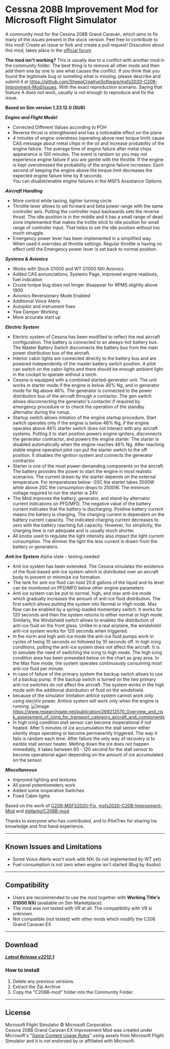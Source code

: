 # Cessna 208B Improvement Mod for Microsoft Flight Simulator

A community mod for the Cessna 208B Grand Caravan, which aims to fix many of the issues present in the stock version.
Feel free to contribute to this mod! Create an issue or fork and create a pull request! Disscution about this mod, takes place in the [official forum](https://forums.flightsimulator.com/t/c208b-grand-caravan-ex-mods-general/322172?u=magrainaone)

**The mod isn't working?** This is usually due to a conflict with another mod in the community folder. The best thing is to remove all other mods and then add them one by one to see what causes the conflict. If you think that you found the legitimate bug or someting what is missing, please describe and submit it at https://github.com/SheepCreativeSoftware/msfs2020-C208-Improvment-Mod/issues. With the exact reproduction scenario. Saying that feature A does not work, usually is not enough to reproduce and fix the issue. 

**Based on Sim version 1.23.12.0 (SU8)**

***Engine and Flight Model***
- Corrected Different Values according to POH
- Reverse thrust is strengthened and has a noticeable effect on the plane
- 4 minutes of engine overstress (operating above max torque limit) cause CAS message about metal chips in the oil and increase probability of the engine failure.
The average time of engine failure after metal chips appearance is 100 minutes. The event is random so you may not experience engine failure if you are gentle with the throttle.
If the engine is kept overstressed the probability of the engine failure increases. Each second of keeping the engine above the torque limit decreases the expected engine failure time by 8 seconds.  
You can disable/enable engine failures in the MSFS Assistance Options.

***Aircraft Handling***
- More control while taxiing, tighter turning circle
- Throttle lever allows to set forward and beta power range with the same controller axis. Putting the controller input backwards sets the reverse thrust. The idle position is in the middle and it has a small range of dead zone implemented that makes the trottle stick to idle position for small range of controller input. That  helps to set the idle position without too much struggle.
- Emergency power lever has been implemented in a simplified way. When used it overrides all throttle settings. Regular throttle is having no effect until the Emergency power lever is set back to normal position.

***Systems & Avionics***
- Works with Stock G1000 and WT G1000 NXi Avionics
- Added CAS annunciations, Systems Page, improved engine readouts, fuel indication
- Cruize torque bug does not longer disappear for RPMS slightly above 1900 
- Avionics Reversionary Mode Enabled
- Additional Voice Alerts
- Autopilot and instrument fixes
- Yaw Damper Working
- More accurate start up

***Electric System***
- Electric system of Cessna has been modified to reflect the real aircraft configuration. The battery is connected to an always-hot battery bus. The Master Battery Switch disconnects the battery bus from the main power distribution bus of the aircraft.
- Interior cabin lights are connected directly to the battery bus and are powered independently of the master battery switch position. A pilot can switch on the cabin lights and there should be enough ambient light in the cockpit to operate without a torch.
- Cessna is equipped with a combined started-generator unit. The unit works in starter mode if the engine is below 46% Ng, and in generator mode for Ng above 46%. The generator is connected to the power distribution bus of the aircraft through a contactor. The gen switch allows disconnecting the generator's contactor if required by emergency procedure or to check the operation of the standby alternator during the runup.
- Startup switch allows initiation of the engine startup procedure. Start switch operates only if the engine is below 46% Ng, if the engine operates above 46% starter switch does not interact with any aircraft systems. Putting it to start position powers engine igniters, disconnects the generator contractor, and powers the engine starter. The starter is disabled automatically when the engine reaches 46% Ng. After reaching stable engine operation pilot can put the starter switch to the off position. It disables the ignition system and connects the generator contractor.
- Starter is one of the most power-demanding components on the aircraft. The battery provides the power to start the engine in most realistic scenarios. The current drawn by the starter depends on the external temperature. For temperatures below -20C the starter takes 3500W while above 20C the consumption drops to 2500W. The minimum voltage required to run the starter is 24V.
- The Mod improves the battery, generator, and stand-by alternator current indications on PFD/MFD. The negative value of the battery current indicates that the battery is discharging. Positive battery current means the battery is charging. The charging current is dependent on the battery current capacity. The indicated charging current decreases to zero with the battery reaching full capacity. However, for simplicity, the charging time is not adequate and is usually much shorter.
- All knobs used to regulate the light intensity also impact the light current consumption. The dimmer the light the less current is drawn from the battery or generators.

***Anti Ice System***  Alpha state - testing needed
- Anti Ice system has been extended. The Cessna simulates the existence of the fluid-based anti-ice system which is distributed over an aircraft body to prevent or minimize ice formation.
- The tank for anti-ice fluid can hold 20.8 gallons of the liquid and its level can be monitored on PFD/MFD below other engine parameters
- Anti ice system can be put to normal, high, and max anti-ice mode which gradually increases the amount of anti-ice fluid distribution. The first switch allows putting the system into Normal or High mode. Max flow can be enabled by a spring-loaded momentary switch. It works for 120 seconds and then the system returns to either normal or high mode. Similarly, the Windshield switch allows to enables the distribution of anti-ice fluid on the front glass. Unlike in a real airplane, the windshield anti-ice system works for 120 seconds when triggered.
- In the norm and high anti-ice mode the anti-ice fluid pumps work in cycles of being 10 seconds on followed by 10 seconds off. In high icing conditions, putting the anti-ice system does not affect the aircraft. It is to simulate the need of switching the icing to high mode. The high icing condition area has been presested below on the chart as gray area. In the Max flow mode, the system operates continuously consuming most anti-ice fluid per minute.
- In case of failure of the primary system the backup switch allows to use of a backup pump. If the backup switch is turned on the two primary anti-ice switches do not affect the aircraft. The system works in the high mode with the additional distribution of fluid on the windshield.
- because of the simulator limitation antiice system cannot work only using electriv power. Antiice system will work only when the engine is running.
![image](https://user-images.githubusercontent.com/27411874/153745793-37f19d22-9daf-4f3b-ab1e-8e6420392ac3.png)
https://www.researchgate.net/publication/269212570_Overview_and_risk_assessment_of_icing_for_transport_category_aircraft_and_components
- In high icing condition stall sensor can become inoperational if not heated. After 5 minutes of ice accumulation the stall sensor either silently stops operating or become permanently triggered. The way it fails is random each time. After failure the only way of recovery is to eanble stall sensor heater. Melting down the ice does not happen immediatly, it takes between 60 - 120 second for the stall sensor to become operational again depending on the amount of ice accumulated on the sensor.

***Miscellaneous***
- Improved lighting and textures
- All panel potentiometers work
- Added some inoperative Switches
- Fixed Cabin lights

Based on the work of [C208-MSFS2020-Fix](https://github.com/Exp232/C208-MSFS2020-Fix), [msfs2020-C208-Improvment-Mod](https://github.com/SheepCreativeSoftware/msfs2020-C208-Improvment-Mod) and [dgtlanlg/C208B-mod](https://github.com/dgtlanlg/C208B-mod)

Thanks to everyone who has contributed, and to PilotTrev for sharing his knowledge and first hand experience.

----

## Known Issues and Limitations
- Some Voice Alerts won't work with NXi (Is not implemented by WT yet)
- Fuel consumption is not zero when engine isn't started (Bug by Asobo)

----

## Compatibility
- Users are recommended to use the mod together with **Working Title's G1000 NXi** (available on Sim Marketplace).
- The mod was not tested with VR at all. The compatibility with VR si unknown.
- Not compatible (not tested) with other mods which modify the C208 Grand Caravan EX

----

## Download

***[Latest Release v2212.1](https://github.com/SheepCreativeSoftware/msfs2020-C208-Improvment-Mod/releases/latest)***

### How to install

1. Delete any previous versions.
2. Extract the Zip Archive
3. Copy the "C208B-mod" folder into the Community Folder.

----

## License
Microsoft Flight Simulator © Microsoft Corporation.  
Cessna 208B Grand Caravan EX Improvement Mod was created under Microsoft's "[Game Content Usage Rules](https://www.xbox.com/en-US/developers/rules)" using assets from Microsoft Flight Simulator and it is not endorsed by or affiliated with Microsoft.

